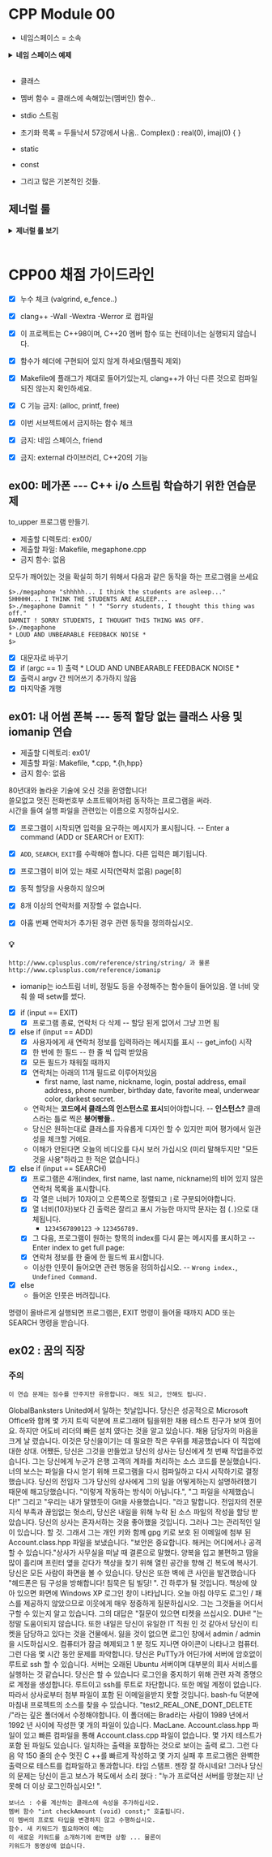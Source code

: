 # CPP Module 00

- 네임스페이스 = 소속
  
<details>
<summary> <b> 네임 스페이스 예제 </b>  </summary><br>
<div markdown="1">

~~~C++
  namespace dog { int a; }
  namespace cat { int a; }
  dog::a = 10;
  cat::a = 20;
~~~
👆 이렇게 같은 이름의 변수를 따로 사용할 수 있는 것임.

~~~C++
#include <iostream>

int main() {
  std::cout << "HI" << std::endl;
}

👆 위 내용은 아래와 같음 👇

#include <iostream>

using namespace std;

int main() {
  cout << "HI" << endl;
}
~~~

- cout, cin = 콘솔 아웃, 콘솔 인. 출력, 입력.
- 두들낙서 [49강. C++ 스타일 입출력](https://www.youtube.com/watch?v=nYh7pEX9lAE)
---------------

</div> </details> <br>

- 클래스

- 멤버 함수 = 클래스에 속해있는(멤버인) 함수..
- stdio 스트림
- 초기화 목록 = 두들낙서 57강에서 나옴.. Complex() : real(0), imaj(0) { }
- static
- const
- 그리고 많은 기본적인 것들.

## 제너럴 룰

<details>
<summary> <b> 제너럴 룰 보기 </b>  </summary><br>
<div markdown="1">
  
- 헤더 안에 구현된 모든 기능(템플릿의 경우는 제외) 및 보호되지 않은 헤더는 exercise 0점을 의미합니다.
- 모든 **출력은 표준 출력으로** 하며, 특별히 지정하지 않는 한 **개행(\n)으로 끝납니다.**
- 부과된 파일 이름 뒤에는 letter, 클래스 이름, 함수 이름, 메서드 이름이 와야합니다.
- 기억하십시오: 이제 더 이상 C가 아닌 C++로 코딩하고 있습니다. 따라서:
  - 다음 기능은 **금지**되어 있으며 사용시 0점 처리를 받습니다. 묻지도 따지지도 마시오: ***alloc, *printf, free*
  - 기본적으로 표준 라이브러리의 모든 것을 사용할 수 있습니다. **그러나** C++ 버전의 함수를 사용하는 것이 현명할 것입니다.
    당신은 C에 익숙합니다. 당신이 아는 것을 유지하는 대신, C++ 버전의 함수를 사용하는 것이 현명할 것입니다. 결국 이건 새로운 언어입니다.
  - 그리고 **네, 안돼요.** 써도 될 때까지는 [STL](https://www.cplusplus.com/reference/stl/)을 사용할 수 없습니다.(즉, 모듈08 전에는 안됨).
  - 이는 include <algorithm>을 필요로 하는 모든 것은--벡터/리스트/맵/등등--다 안된다는 뜻입니다.
- 명시적으로 금지된 기능 또는 기계의 사용은 묻지도 따지지도 않고 0점 처리됩니다.
- 또한, 달리 명시되지 않는 한 C++ 키워드 **using namespace**및 **friend**는 금지되어 있습니다.
  - 그들의 사용은 질문없이 **-42점**으로 처리 될 것입니다.
- 클래스와 관련된 파일은 달리 명시되지 않는 한 항상 **ClassName.hpp** 및 **ClassName.cpp**입니다.
- Turn-in 디렉토리는 **ex00/**, **ex01/**, ... , **exn/**.
- 예제를 철저하게 읽어야합니다. exercise의 설명에서는 명확하지 않았던 요구 사항을 포함하고 있을 수 있습니다.
  만약 뭔가 모호해 보인다면, 당신이 **C++**를 충분히 이해하지 못한 것입니다.
- 앞에서부터 배운 **C++** 도구는 사용할 수 있으므로, external 라이브러리는 사용할 수 없습니다. 그리고 물어보기 전에 말해드려요:
  - 그것은 또한 **C++11과 파생 모델**, **Boost** 또는 C++ 없으면 못사는 놀라운 기술을 갖춘 친구가 알려준 그 어떤 것도 안된다는 뜻입니다.
  - = 범위 기반 for문 C++11이니까 사용 금지..
- 상당한 양의 클래스들을 제출해야 할 수도 있습니다. 이것은 좋아하는 텍스트 편집기를 스크립팅할 수 없다면 지루해 보일 수 있습니다.
- 시작하기 전에 각 exercise를 **완전히** 읽으십시오! 진짜로요, 읽으세요.
- 사용할 컴파일러는 **clang++**입니다.
- 코드는 다음 플래그를 사용하여 컴파일해야합니다: **-Wall -Wextra -Werror**
- 당신의 각 includes는 다른 includes들과 독립적으로 포함될 수 있어야 합니다. Includes는 분명히 그들이 의존하는 다른 모든 include를 포함해야합니다.
- 궁금할까봐: **C++에서는 코딩 스타일이 적용되지 않습니다.** 원하는 스타일 아무거나 사용 가능, 제한 없음. **하지만, 동료 평가자가 읽을 수 없는 코드는 채점 받을 수 없겠죠**
- 이제 중요한 사항 : 서브젝트에 명시적으로 설명하지 않는 한 **프로그램에 의해 채점되지 않습니다**. 따라서, 여러분은 exercise를 선택하는 방법에 있어서 어느 정도의 자유가 주어집니다. 하지만, 각 exercise의 제한조건에 유의하고, **게으르지 마세요**, 연습문제들이 제공해야되는 **많은 것들을 놓치게 될거예요!**
- 제출하는 파일에 일부 관계없는 파일이 있는 것은 문제가 되지 않습니다. 요청한 파일보다 더 많은 파일로 코드를 분리할 수도 있습니다.
  결과가 프로그램에 의해 채점되지 않는 한, 자유롭게 하세요.
- 비록 서브젝트의 exercise가 짧더라도, 알아야 할 것을 확실히 이해하고, 가능한 최선의 방법으로 풀었다는 것을 확실히 하기 위해 시간을 들이는 것은 가치가 있습니다.
- 오딘의 이름으로, 토르의 이름으로! 머리를 쓰세요!!!
  
 </div> 
 </details>
 <BR>

# CPP00 채점 가이드라인

- [x]  누수 체크 (valgrind, e_fence..)
- [x]  clang++ -Wall -Wextra -Werror 로 컴파일
- [x]  이 프로젝트는 C++98이며, C++20 멤버 함수 또는 컨테이너는 실행되지 않습니다.
- [x]  함수가 헤더에 구현되어 있지 않게 하세요(템플릭 제외)
- [x]  Makefile에 플래그가 제대로 들어가있는지, clang++가 아닌 다른 것으로 컴파일되진 않는지 확인하세요.
- [x]  C 기능 금지: (alloc, printf, free)
- [x]  이번 서브젝트에서 금지하는 함수 체크
- [x]  금지: 네임 스페이스, friend
- [x]  금지: external 라이브러리, C++20의 기능


## ex00: 메가폰 --- C++ i/o 스트림 학습하기 위한 연습문제

to_upper 프로그램 만들기.

- 제출할 디렉토리: ex00/
- 제출할 파일: Makefile, megaphone.cpp
- 금지 함수: 없음

모두가 깨어있는 것을 확실히 하기 위해서
다음과 같은 동작을 하는 프로그램을 쓰세요

~~~
$>./megaphone "shhhhh... I think the students are asleep..."
SHHHHH... I THINK THE STUDENTS ARE ASLEEP...
$>./megaphone Damnit " ! " "Sorry students, I thought this thing was off."
DAMNIT ! SORRY STUDENTS, I THOUGHT THIS THING WAS OFF.
$>./megaphone
* LOUD AND UNBEARABLE FEEDBACK NOISE *
$>
~~~

- [x]  대문자로 바꾸기
- [x]  if (argc == 1) 출력 * LOUD AND UNBEARABLE FEEDBACK NOISE *
- [x]  출력시 argv 간 띄어쓰기 추가하지 않음
- [x]  마지막줄 개행

## ex01: 내 어썸 폰북 --- 동적 할당 없는 클래스 사용 및 iomanip 연습

- 제출할 디렉토리: ex01/
- 제출할 파일: Makefile, *.cpp, *.{h,hpp}
- 금지 함수: 없음

80년대와 놀라운 기술에 오신 것을 환영합니다! <Br>
쓸모없고 멋진 전화번호부 소프트웨어처럼 동작하는 프로그램을 써라.  <Br>
시간을 들여 실행 파일을 관련있는 이름으로 지정하십시오.  <Br>

- [x] 프로그램이 시작되면 입력을 요구하는 메시지가 표시됩니다. -- Enter a command (ADD or SEARCH or EXIT): 
- [x] `ADD`, `SEARCH`, `EXIT`를 수락해야 합니다. 다른 입력은 폐기됩니다.
- [x] 프로그램이 비어 있는 채로 시작(연락처 없음) page[8]
- [x] 동적 할당을 사용하지 않으며 
- [x] 8개 이상의 연락처를 저장할 수 없습니다.
- [x] 아홉 번째 연락처가 추가된 경우 관련 동작을 정의하십시오.


### 💡
~~~
http://www.cplusplus.com/reference/string/string/ 과 물론
http://www.cplusplus.com/reference/iomanip
~~~

- iomanip는 io스트림 너비, 정밀도 등을 수정해주는 함수들이 들어있음. 열 너비 맞춰 쓸 때 setw를 썼다.

- [x] if (input == EXIT)
  - [x] 프로그램 종료, 연락처 다 삭제 -- 할당 된게 없어서 그냥 끄면 됨
- [x] else if (input == ADD)
  - [x] 사용자에게 새 연락처 정보를 입력하라는 메시지를 표시 -- get_info() 시작
  - [x] 한 번에 한 필드 -- 한 줄 씩 입력 받았음
  - [x] 모든 필드가 채워질 때까지
  - [x] 연락처는 아래의 11개 필드로 이루어져있음
    - first name, last name, nickname, login, postal address, email address, phone number, birthday date, favorite meal, underwear color, darkest secret.
  - 연락처는 **코드에서 클래스의 인스턴스로 표시**되어야합니다. -- **인스턴스?** 클래스라는 틀로 찍은 **붕어빵들..**
  - 당신은 원하는대로 클래스를 자유롭게 디자인 할 수 있지만 피어 평가에서 일관성을 체크할 거에요.
  - 이해가 안된다면 오늘의 비디오를 다시 보러 가십시오 (미리 말해두지만 "모든 것을 사용"하라고 한 적은 없습니다.)
- [x] else if (input == SEARCH)
  - [x] 프로그램은 4개(index, first name, last name, nickname)의 비어 있지 않은 연락처 목록을 표시합니다.
  - [x] 각 열은 너비가 10자이고 오른쪽으로 정렬되고 `|`로 구분되어야합니다.
  - [x] 열 너비(10자)보다 긴 출력은 잘리고 표시 가능한 마지막 문자는 점 (`.`)으로 대체됩니다.
    - `1234567890123` -> `123456789.`
  - [x] 그 다음, 프로그램이 원하는 항목의 index를 다시 묻는 메시지를 표시하고 -- Enter index to get full page: 
  - [x] 연락처 정보를 한 줄에 한 필드씩 표시합니다.
  - 이상한 인풋이 들어오면 관련 행동을 정의하십시오. -- `Wrong index.`, `Undefined Command.`
- [x] else
  - 들어온 인풋은 버려집니다.

명령이 올바르게 실행되면 프로그램은, EXIT 명령이 들어올 때까지 ADD 또는 SEARCH 명령을 받습니다.

## ex02 : 꿈의 직장

### 주의
~~~
이 연습 문제는 점수를 안주지만 유용합니다. 해도 되고, 안해도 됩니다.
~~~

GlobalBanksters United에서 일하는 첫날입니다. 당신은 성공적으로
Microsoft Office와 함께 몇 가지 트릭 덕분에 프로그래머 팀을위한 채용 테스트
친구가 보여 줬어요. 하지만 어도비 리더의 빠른 설치 였다는 것을 알고 있습니다.
채용 담당자의 마음을 크게 날 렸습니다. 이것은 당신을이기는 데 필요한 작은 우위를 제공했습니다
이 직업에 대한 상대.
어쨌든, 당신은 그것을 만들었고 당신의 상사는 당신에게 첫 번째 작업을주었습니다. 그는 당신에게
누군가 은행 고객의 계좌를 처리하는 소스 코드를 분실했습니다. 너의
보스는 파일을 다시 얻기 위해 프로그램을 다시 컴파일하고 다시 시작하기로 결정했습니다. 당신의 전임자
그가 당신의 상사에게 그의 일을 어떻게하는지 설명하려했기 때문에 해고당했습니다.
"이렇게 작동하는 방식이 아닙니다.", "그 파일을 삭제했습니다!" 그리고 "우리는
내가 말했듯이 Git을 사용했습니다. "라고 말합니다.
전임자의 전문 지식 부족과 끊임없는
헛소리, 당신은 내일을 위해 누락 된 소스 파일의 작성을 할당 받았습니다.
당신의 상사는 혼자서하는 것을 좋아했을 것입니다. 그러나 그는 관리적인 일이 있습니다.
할 것. 그래서 그는 개인 키와 함께 gpg 키로 보호 된 이메일에 첨부 된 Account.class.hpp 파일을 보냈습니다. "보안은 중요합니다. 해커는 어디에서나 공격 할 수 있습니다."상사가 사무실을 떠날 때 결론으로 ​​말했다.
양복을 입고 불편하고 땀을 많이 흘리며 프린터 옆을 걷다가
책상을 찾기 위해 열린 공간을 향해 긴 복도에 복사기. 당신은
모든 사람이 화면을 볼 수 있습니다. 당신은 또한 벽에 큰 사인을 발견했습니다
"헤드폰은 팀 구성을 방해합니다! 침묵은
팀 빌딩! ". 긴 하루가 될 것입니다.
책상에 앉아 있으면 화면에 Windows XP 로그인 창이 나타납니다. 오늘 아침 아무도 로그인 / 패스를 제공하지 않았으므로 이웃에게 매우 정중하게 질문하십시오.
그는 그것들을 어디서 구할 수 있는지 알고 있습니다. 그의 대답은 "질문이 있으면 티켓을 쓰십시오.
DUH! "는 정말 도움이되지 않습니다. 또한 내일은
당신이 유일한 IT 직원 인 것 같아서 당신이 티켓을 담당하고 있다는 것을
건물에서. 잃을 것이 없으면 로그인 창에서 admin / admin을 시도하십시오.
컴퓨터가 잠금 해제되고 1 분 정도 지나면 아이콘이 나타나고
컴퓨터.
그런 다음 몇 시간 동안 문제를 파악합니다. 당신은 PuTTy가
어딘가에 서버에 암호없이 루트로 ssh 할 수 있습니다. 서버는
오래된 Ubuntu 서버이며 대부분의 회사 서비스를 실행하는 것 같습니다. 당신은 할 수 있습니다
로그인을 중지하기 위해 관련 자격 증명으로 계정을 생성합니다.
루트이고 ssh를 루트로 차단합니다. 또한 메일 계정이 없습니다.
따라서 상사로부터 첨부 파일이 포함 된 이메일을받지 못할 것입니다.
bash-fu 덕분에 마침내 프로젝트의 소스를 찾을 수 있습니다.
"test2_REAL_ONE_DONT_DELETE /"라는 깊은 폴더에서 수정해야합니다.
이 폴더에는 Brad라는 사람이 1989 년에서 1992 년 사이에 작성한 몇 개의 파일이 있습니다.
MacLane. Account.class.hpp 파일이 있고 빠른 컴파일을 통해
Account.class.cpp 파일이 없습니다. 몇 가지 테스트가 포함 된 파일도 있습니다.
일치하는 출력을 포함하는 것으로 보이는 출력 로그.
그런 다음 약 150 줄의 순수 멋진 C ++를 빠르게 작성하고 몇 가지 실패 후
프로그램은 완벽한 출력으로 테스트를 컴파일하고 통과합니다.
타임 스탬프. 젠장 잘 하시네요! 그러나 당신의 문제는 당신이 듣고
보스가 복도에서 소리 쳤다 : "누가 프로덕션 서버를 망쳤는지! 난 못해
더 이상 로그인하십시오! ".

~~~
보너스 : 수를 계산하는 클래스에 속성을 추가하십시오.
멤버 함수 "int checkAmount (void) const;" 호출됩니다.
이 멤버의 프로토 타입을 변경하지 않고 수행하십시오.
함수. 새 키워드가 필요하며이 예는
이 새로운 키워드를 소개하기에 완벽한 상황 ... 물론이
키워드가 동영상에 없습니다.
~~~
